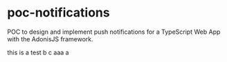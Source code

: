 # poc-notifications
POC to design and implement push notifications for a TypeScript Web App with the AdonisJS framework.

this is a test
b
c
aaa
a
